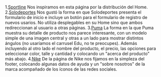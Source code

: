 1.[Sportline](https://www.sportline.com.ar/) Nos inspiramos en esta página por la distribución del Home.
2.[Solodeportes](https://www.solodeportes.com.ar/customer/account/login/) Nos gustó la forma en que Solodeportes presenta el formulario de inicio e incluye un botón para el formulario de registro de nuevos usarios. No utiliza desplegables en su Home sino que ambos redireccionan al usuario a otras páginas.
3.[Puma](https://ar.puma.com/buzo-red-bull-racing-con-capucha-y-estampado-763194-01.html?color=673) La forma en la que Puma muestra su detalle de producto nos parece interesante, con un modelo simple de una imagen central y otras a un lado para mostrar distintos ángulos (no usaríamos el carrusel Edu, no te preocupes). Además incluyendo al otro lado el nombre del producto, el precio, las opciones para seleccionar color, talle y cantidad y colocando un "acerca del producto" más abajo.
4.[Nike](https://www.nike.com/ar/) De la página de Nike nos fijamos en la simpleza del footer, colocando algunas datos de ayuda y un "sobre nosotros" de la marca acompañado de los íconos de las redes sociales.
